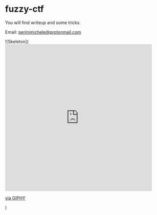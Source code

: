 # fuzzy-ctf

You will find writeup and some tricks.

Email: perinimichele@protonmail.com


![Skeleton](<iframe src="https://giphy.com/embed/ec4eYyyV3lDdZQN3tM" width="480" height="480" frameBorder="0" class="giphy-embed" allowFullScreen></iframe><p><a href="https://giphy.com/gifs/street-skeleton-windy-ec4eYyyV3lDdZQN3tM">via GIPHY</a></p>)

